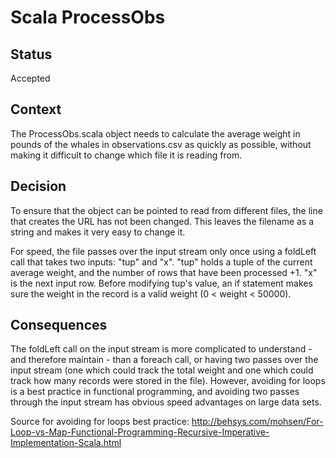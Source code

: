 # Scala ProcessObs

## Status

Accepted

## Context

The ProcessObs.scala object needs to calculate the average weight in pounds of the whales in observations.csv
as quickly as possible, without making it difficult to change which file it is reading from.

## Decision

To ensure that the object can be pointed to read from different files, the line that creates the URL has not
been changed. This leaves the filename as a string and makes it very easy to change it.

For speed, the file passes over the input stream only once using a foldLeft call that takes two inputs: 
"tup" and "x". "tup" holds a tuple of the current average weight, and the number of rows that have been 
processed +1. "x" is the next input row. Before modifying tup's value, an if statement makes sure the
weight in the record is a valid weight (0 < weight < 50000).

## Consequences

The foldLeft call on the input stream is more complicated to understand - and therefore maintain - than a foreach call, 
or having two passes over the input stream (one which could track the total weight and one which could track how many 
records were stored in the file). However, avoiding for loops is a best practice in functional programming, and avoiding
two passes through the input stream has obvious speed advantages on large data sets.

Source for avoiding for loops best practice: http://behsys.com/mohsen/For-Loop-vs-Map-Functional-Programming-Recursive-Imperative-Implementation-Scala.html
